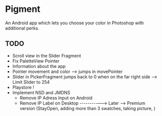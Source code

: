 # Pigment
An Android app which lets you choose your color in Photoshop with additional perks.
## TODO
- Scroll view in the Slider Fragment
- Fix PaletteView Pointer
- Information about the app
- Pointer movement and color  --> jumps in movePointer
- Slider in PickerFragment jumps back to 0 when on the far right side --> Limit Slider to 254
- Playstore !
- Implement NSD and JMDNS
  - Remove IP Adress Input on Android
  - Remove IP Label on Desktop
-----------> Later --> Premium version (StayOpen, adding more than 3 swatches, taking picture, )

